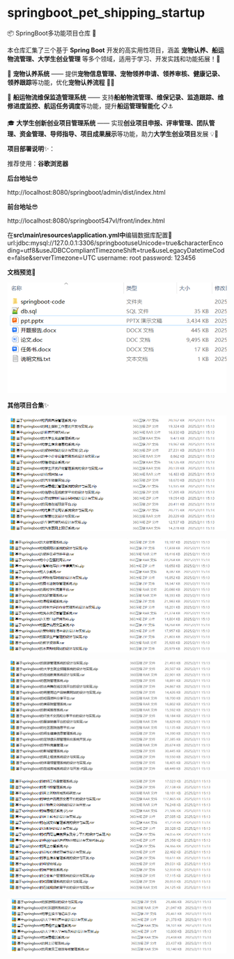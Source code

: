 # springboot_pet_shipping_startup

📦 SpringBoot多功能项目仓库 🎯

本仓库汇集了三个基于 **Spring Boot** 开发的高实用性项目，涵盖 **宠物认养、船运物流管理、大学生创业管理** 等多个领域，适用于学习、开发实践和功能拓展！🚀

🐶 **宠物认养系统** —— 提供**宠物信息管理、宠物领养申请、领养审核、健康记录、领养跟踪**等功能，优化**宠物认养流程** 🏡🐾

🚢 **船运物流维保监造管理系统** —— 支持**船舶物流管理、维保记录、监造跟踪、维修进度监控、航运任务调度**等功能，提升**船运管理智能化** 📋⚓

🎓 **大学生创新创业项目管理系统** —— 实现**创业项目申报、评审管理、团队管理、资金管理、导师指导、项目成果展示**等功能，助力**大学生创业项目**发展 💡🚀

**项目部署说明**✨：

推荐使用：**谷歌浏览器**

**后台地址**😎

http://localhost:8080/springboot/admin/dist/index.html

**前台地址**😎

http://localhost:8080/springboot547vl/front/index.html

在**src\main\resources\application.yml中**编辑数据库配置🎉										
url:jdbc:mysql://127.0.0.1:3306/springbootuseUnicode=true&characterEncoding=utf8&useJDBCCompliantTimezoneShift=true&useLegacyDatetimeCode=false&serverTimezone=UTC
username: root
password: 123456

**文档预览**👀

![](./images/预览.png)

**其他项目合集**✨

![](./images/1.png)

![](./images/2.png)

![](images/3.png)

![](images/4.png)

![](images/5.png)